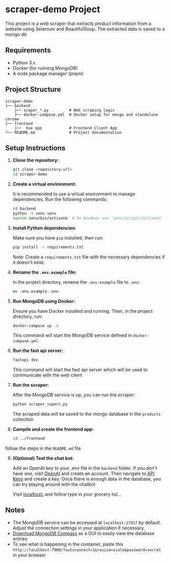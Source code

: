 # scraper-demo Project

This project is a web scraper that extracts product information from a website using Selenium and BeautifulSoup. The extracted data is saved to a mongo db

## Requirements

- Python 3.x
- Docker (for running MongoDB)
- A node package manager (pnpm)

## Project Structure

```
scraper-demo
├── backend
    ├── scaper_*.py         # Web scraping logic
    ├── docker-compose.yml  # Docker setup for mongo and standalone chrome
├── frontend                
    ├──  Vue app            # Frontend Client App
└── README.md               # Project documentation
```

## Setup Instructions

1. **Clone the repository:**

   ```bash
   git clone <repository-url>
   cd scraper-demo
   ```

2. **Create a virtual environment:**

   It is recommended to use a virtual environment to manage dependencies. Run the following commands:

   ```bash
   cd backend
   python -m venv venv
   source venv/bin/activate  # On Windows use `venv\Scripts\activate`
   ```

3. **Install Python dependencies:**

   Make sure you have `pip` installed, then run:

   ```bash
   pip install -r requirements.txt
   ```

   Note: Create a `requirements.txt` file with the necessary dependencies if it doesn't exist.

4. **Rename the `.env.example` file:**

   In the project directory, rename the `.env.example` file to `.env`:

   ```bash
   mv .env.example .env
   ```

5. **Run MongoDB using Docker:**

   Ensure you have Docker installed and running. Then, in the project directory, run:

   ```bash
   docker-compose up -d
   ```

   This command will start the MongoDB service defined in `docker-compose.yml`.

6. **Run the fast api server:**

   ```bash
   fastapi dev
   ```

   This command will start the  fast api server which will be used to communicate with the web client

7. **Run the scraper:**

   After the MongoDB service is up, you can run the scraper:

   ```bash
   python scraper_superc.py
   ```

   The scraped data will be saved to the mongo database in the `products` collection

8. **Compile and create the frontend app:**

   ```bash
   cd ../frontend
   ```

  follow the steps in the `README.md` file 


9. **(Optional) Test the chat bot:**

   Add an OpenAI key to your .env file in the `backend` folder. If you don't have one, visit [OpenAI](https://platform.openai.com/docs/overview) and create an account. Then navigate to [API Keys](https://platform.openai.com/settings/organization/api-keys) and create a key.
   Once there is enough data in the database, you can try playing around with the chatbot

   Visit [localhost:](http://localhost:5173/) and follow type in your grocery list...

## Notes

- The MongoDB service can be accessed at `localhost:27017` by default. Adjust the connection settings in your application if necessary.
- [Download MongoDB Compass](https://www.mongodb.com/try/download/compass) as a GUI to easily view the database entries
- To see what is happening in the container, paste this `http://localhost:7900/?autoconnect=1&resize=scale&password=secret⁠` in your browser



